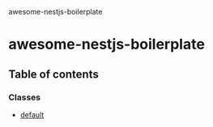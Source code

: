 awesome-nestjs-boilerplate

# awesome-nestjs-boilerplate

## Table of contents

### Classes

- [default](classes/default.md)
